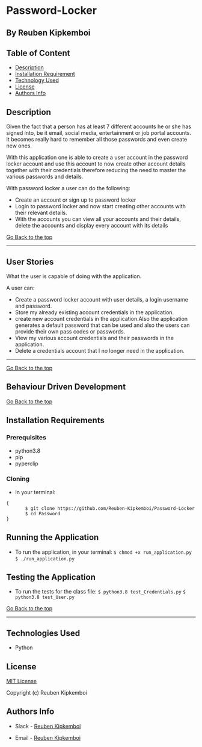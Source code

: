 # Password-Locker

## By Reuben Kipkemboi

## Table of Content

+ [Description](#Description)
+ [Installation Requirement](#Installation)
+ [Technology Used](#technologies-used)
+ [License](#license)
+ [Authors Info](#authors-info)

## Description

Given the fact that a person has at least 7 different accounts he or she has signed into, be it email, social media, entertainment or job portal accounts. It becomes really hard to remember all those passwords and even create new ones.

With this application one is able to create a user account in the password locker account and use this account to now create other account details together with their credentials therefore reducing the need to master the various passwords and details.

With password locker a user can do the following:

<ul>
<li>Create an account or sign up to password locker</li>
<li>Login to password locker and now start creating other accounts with their relevant details.</li>
<li>With the accounts you can view all your accounts and their details, delete the accounts and display every account with its details</li>

</ul>

[Go Back to the top](#password-locker)

<hr>

## User Stories

What the user is capable of doing with the application.

A user can:

- Create a password locker account with user details, a login username and password.
- Store my already existing account credentials in the application.
- create new account credentials in the application.Also the application generates a default password that can be used and also the users can provide their own pass codes or passwords.
- View my various account credentials and their passwords in the application.
- Delete a credentials account that I no longer need in the application.

<hr>

[Go Back to the top](#password-locker)

## Behaviour Driven Development


[Go Back to the top](#password-locker)

## Installation Requirements

### Prerequisites

- python3.8
- pip
- pyperclip

### Cloning

- In your terminal:

 ```
{
        $ git clone https://github.com/Reuben-Kipkemboi/Password-Locker
        $ cd Password
}
```

## Running the Application

- To run the application, in your terminal:
    `
        $ chmod +x run_application.py
    `
    `
        $ ./run_application.py
    `


## Testing the Application

- To run the tests for the class file:
`
        $ python3.8 test_Credentials.py
`
`
        $ python3.8 test_User.py
`


[Go Back to the top](#password-locker)

<hr>

## Technologies Used

- Python

## License
[MIT License](LICENSE)

Copyright (c) Reuben Kipkemboi

## Authors Info
* Slack - [Reuben Kipkemboi]()

* Email - [Reuben Kipkemboi](https://gmail.com)


